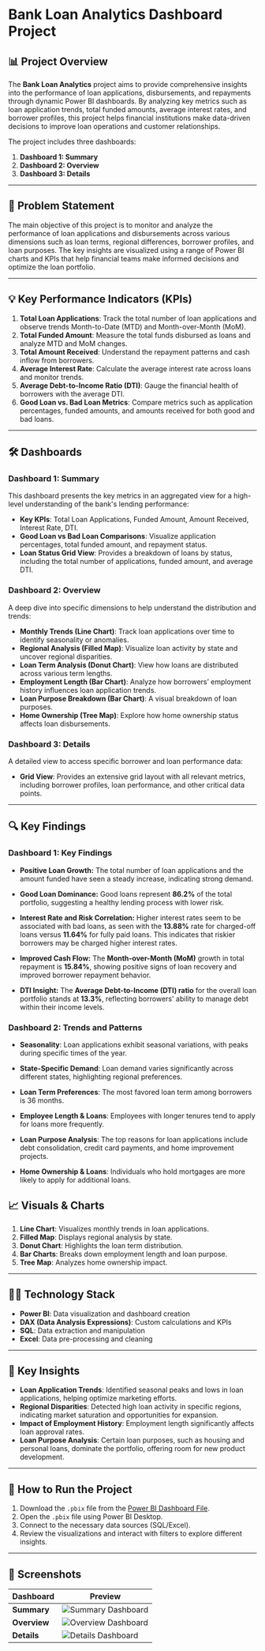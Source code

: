 # Bank Loan Analytics Dashboard Project

## 📊 Project Overview

The **Bank Loan Analytics** project aims to provide comprehensive insights into the performance of loan applications, disbursements, and repayments through dynamic Power BI dashboards. By analyzing key metrics such as loan application trends, total funded amounts, average interest rates, and borrower profiles, this project helps financial institutions make data-driven decisions to improve loan operations and customer relationships.

The project includes three dashboards:

1. **Dashboard 1: Summary**
2. **Dashboard 2: Overview**
3. **Dashboard 3: Details**

---

## 📝 Problem Statement

The main objective of this project is to monitor and analyze the performance of loan applications and disbursements across various dimensions such as loan terms, regional differences, borrower profiles, and loan purposes. The key insights are visualized using a range of Power BI charts and KPIs that help financial teams make informed decisions and optimize the loan portfolio.

---

## 💡 Key Performance Indicators (KPIs)

1. **Total Loan Applications**: Track the total number of loan applications and observe trends Month-to-Date (MTD) and Month-over-Month (MoM).
2. **Total Funded Amount**: Measure the total funds disbursed as loans and analyze MTD and MoM changes.
3. **Total Amount Received**: Understand the repayment patterns and cash inflow from borrowers.
4. **Average Interest Rate**: Calculate the average interest rate across loans and monitor trends.
5. **Average Debt-to-Income Ratio (DTI)**: Gauge the financial health of borrowers with the average DTI.
6. **Good Loan vs. Bad Loan Metrics**: Compare metrics such as application percentages, funded amounts, and amounts received for both good and bad loans.

---

## 🛠️ Dashboards

### **Dashboard 1: Summary**
This dashboard presents the key metrics in an aggregated view for a high-level understanding of the bank's lending performance:

- **Key KPIs**: Total Loan Applications, Funded Amount, Amount Received, Interest Rate, DTI.
- **Good Loan vs Bad Loan Comparisons**: Visualize application percentages, total funded amount, and repayment status.
- **Loan Status Grid View**: Provides a breakdown of loans by status, including the total number of applications, funded amount, and average DTI.

### **Dashboard 2: Overview**
A deep dive into specific dimensions to help understand the distribution and trends:

- **Monthly Trends (Line Chart)**: Track loan applications over time to identify seasonality or anomalies.
- **Regional Analysis (Filled Map)**: Visualize loan activity by state and uncover regional disparities.
- **Loan Term Analysis (Donut Chart)**: View how loans are distributed across various term lengths.
- **Employment Length (Bar Chart)**: Analyze how borrowers’ employment history influences loan application trends.
- **Loan Purpose Breakdown (Bar Chart)**: A visual breakdown of loan purposes.
- **Home Ownership (Tree Map)**: Explore how home ownership status affects loan disbursements.

### **Dashboard 3: Details**
A detailed view to access specific borrower and loan performance data:

- **Grid View**: Provides an extensive grid layout with all relevant metrics, including borrower profiles, loan performance, and other critical data points.

---
## 🔍 Key Findings
### **Dashboard 1: Key Findings**

- **Positive Loan Growth:** The total number of loan applications and the amount funded have seen a steady increase, indicating strong demand.
  
- **Good Loan Dominance:** Good loans represent **86.2%** of the total portfolio, suggesting a healthy lending process with lower risk.

- **Interest Rate and Risk Correlation:** Higher interest rates seem to be associated with bad loans, as seen with the **13.88%** rate for charged-off loans versus **11.64%** for fully paid loans. This indicates that riskier borrowers may be charged higher interest rates.

- **Improved Cash Flow:** The **Month-over-Month (MoM)** growth in total repayment is **15.84%**, showing positive signs of loan recovery and improved borrower repayment behavior.

- **DTI Insight:** The **Average Debt-to-Income (DTI) ratio** for the overall loan portfolio stands at **13.3%**, reflecting borrowers' ability to manage debt within their income levels.

### **Dashboard 2: Trends and Patterns**
- **Seasonality**: Loan applications exhibit seasonal variations, with peaks during specific times of the year.

- **State-Specific Demand**: Loan demand varies significantly across different states, highlighting regional preferences.

- **Loan Term Preferences**: The most favored loan term among borrowers is 36 months.

- **Employee Length & Loans**: Employees with longer tenures tend to apply for loans more frequently.

- **Loan Purpose Analysis**: The top reasons for loan applications include debt consolidation, credit card payments, and home improvement projects.

- **Home Ownership & Loans**: Individuals who hold mortgages are more likely to apply for additional loans.


## 📈 Visuals & Charts

1. **Line Chart**: Visualizes monthly trends in loan applications.
2. **Filled Map**: Displays regional analysis by state.
3. **Donut Chart**: Highlights the loan term distribution.
4. **Bar Charts**: Breaks down employment length and loan purpose.
5. **Tree Map**: Analyzes home ownership impact.

---

## 🧑‍💻 Technology Stack

- **Power BI**: Data visualization and dashboard creation
- **DAX (Data Analysis Expressions)**: Custom calculations and KPIs
- **SQL**: Data extraction and manipulation
- **Excel**: Data pre-processing and cleaning

---

## 🔑 Key Insights

- **Loan Application Trends**: Identified seasonal peaks and lows in loan applications, helping optimize marketing efforts.
- **Regional Disparities**: Detected high loan activity in specific regions, indicating market saturation and opportunities for expansion.
- **Impact of Employment History**: Employment length significantly affects loan approval rates.
- **Loan Purpose Analysis**: Certain loan purposes, such as housing and personal loans, dominate the portfolio, offering room for new product development.

---

## 🚀 How to Run the Project

1. Download the `.pbix` file from the [Power BI Dashboard File](#).
2. Open the `.pbix` file using Power BI Desktop.
3. Connect to the necessary data sources (SQL/Excel).
4. Review the visualizations and interact with filters to explore different insights.

---

## 📸 Screenshots

| **Dashboard** | **Preview** |
|---------------|-------------|
| **Summary**   | ![Summary Dashboard](assets/summary.png) |
| **Overview**  | ![Overview Dashboard](assets/overview.png) |
| **Details**   | ![Details Dashboard](assets/details.png) |
